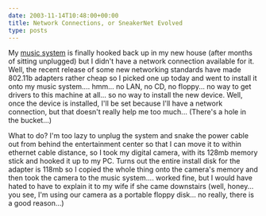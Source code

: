 ```yaml
---
date: 2003-11-14T10:48:00+00:00
title: Network Connections, or SneakerNet Evolved
type: posts
---
```

My [music system](https://www.duncanmackenzie.net/musicxp) is finally hooked back up in my new house (after months of sitting unplugged) but I didn't have a network connection available for it. Well, the recent release of some new networking standards have made 802.11b adapters rather cheap so I picked one up today and went to install it onto my music system.... hmm... no LAN, no CD, no floppy... no way to get drivers to this machine at all... so no way to install the new device. Well, once the device is installed, I'll be set because I'll have a network connection, but that doesn't really help me too much... (There's a hole in the bucket...)

What to do? I'm too lazy to unplug the system and snake the power cable out from behind the entertainment center so that I can move it to within ethernet cable distance, so I took my digital camera, with its 128mb memory stick and hooked it up to my PC. Turns out the entire install disk for the adapter is 118mb so I copied the whole thing onto the camera's memory and then took the camera to the music system.... worked fine, but I would have hated to have to explain it to my wife if she came downstairs (well, honey... you see, I'm using our camera as a portable floppy disk... no really, there is a good reason...)

